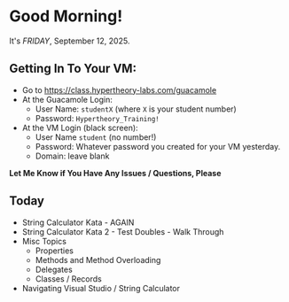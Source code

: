 # Good Morning! 

It's *FRIDAY*, September 12, 2025. 

## Getting In To Your VM:

- Go to https://class.hypertheory-labs.com/guacamole
- At the Guacamole Login:
    - User Name: `studentX` (where `X` is your student number)
    - Password: `Hypertheory_Training!`
- At the VM Login (black screen):
    - User Name `student` (no number!)
    - Password: Whatever password you created for your VM yesterday.
    - Domain: leave blank

**Let Me Know if You Have Any Issues / Questions, Please**

## Today

- String Calculator Kata - AGAIN
- String Calculator Kata 2 - Test Doubles - Walk Through
- Misc Topics
    - Properties
    - Methods and Method Overloading
    - Delegates
    - Classes / Records
- Navigating Visual Studio / String Calculator
